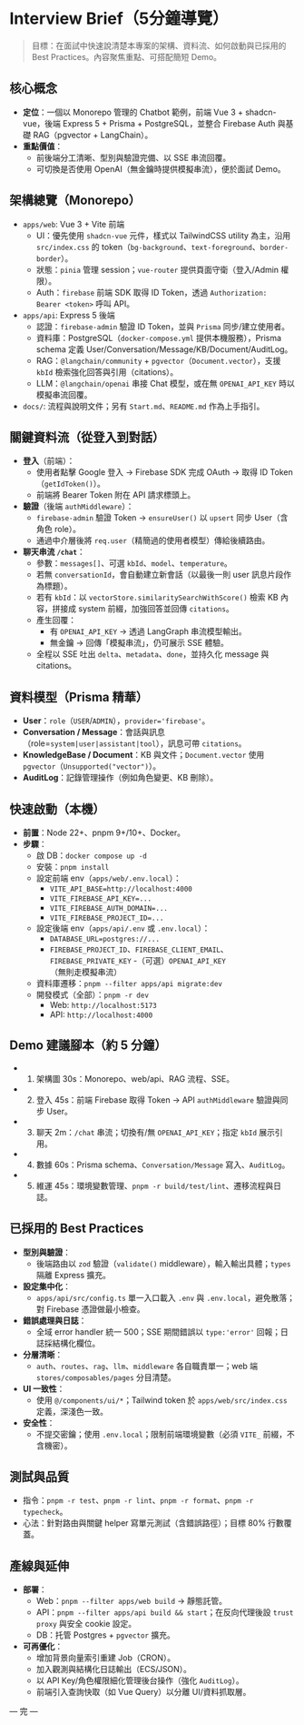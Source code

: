 # Interview Brief（5分鐘導覽）

> 目標：在面試中快速說清楚本專案的架構、資料流、如何啟動與已採用的 Best Practices。內容聚焦重點、可搭配簡短 Demo。

## 核心概念
- **定位**：一個以 Monorepo 管理的 Chatbot 範例，前端 Vue 3 + shadcn-vue，後端 Express 5 + Prisma + PostgreSQL，並整合 Firebase Auth 與基礎 RAG（pgvector + LangChain）。
- **重點價值**：
  - 前後端分工清晰、型別與驗證完備、以 SSE 串流回覆。
  - 可切換是否使用 OpenAI（無金鑰時提供模擬串流），便於面試 Demo。

## 架構總覽（Monorepo）
- `apps/web`: Vue 3 + Vite 前端
  - UI：優先使用 `shadcn-vue` 元件，樣式以 TailwindCSS utility 為主，沿用 `src/index.css` 的 token（`bg-background`、`text-foreground`、`border-border`）。
  - 狀態：`pinia` 管理 session；`vue-router` 提供頁面守衛（登入/Admin 權限）。
  - Auth：`firebase` 前端 SDK 取得 ID Token，透過 `Authorization: Bearer <token>` 呼叫 API。
- `apps/api`: Express 5 後端
  - 認證：`firebase-admin` 驗證 ID Token，並與 `Prisma` 同步/建立使用者。
  - 資料庫：PostgreSQL（`docker-compose.yml` 提供本機服務），Prisma schema 定義 User/Conversation/Message/KB/Document/AuditLog。
  - RAG：`@langchain/community` + `pgvector`（`Document.vector`），支援 `kbId` 檢索強化回答與引用（citations）。
  - LLM：`@langchain/openai` 串接 Chat 模型，或在無 `OPENAI_API_KEY` 時以模擬串流回覆。
- `docs/`: 流程與說明文件；另有 `Start.md`、`README.md` 作為上手指引。

## 關鍵資料流（從登入到對話）
- **登入**（前端）：
  - 使用者點擊 Google 登入 → Firebase SDK 完成 OAuth → 取得 ID Token（`getIdToken()`）。
  - 前端將 Bearer Token 附在 API 請求標頭上。
- **驗證**（後端 `authMiddleware`）：
  - `firebase-admin` 驗證 Token → `ensureUser()` 以 `upsert` 同步 User（含角色 role）。
  - 通過中介層後將 `req.user`（精簡過的使用者模型）傳給後續路由。
- **聊天串流 `/chat`**：
  - 參數：`messages[]`、可選 `kbId`、`model`、`temperature`。
  - 若無 `conversationId`，會自動建立新會話（以最後一則 user 訊息片段作為標題）。
  - 若有 `kbId`：以 `vectorStore.similaritySearchWithScore()` 檢索 KB 內容，拼接成 system 前綴，加強回答並回傳 `citations`。
  - 產生回覆：
    - 有 `OPENAI_API_KEY` → 透過 LangGraph 串流模型輸出。
    - 無金鑰 → 回傳「模擬串流」，仍可展示 SSE 體驗。
  - 全程以 SSE 吐出 `delta`、`metadata`、`done`，並持久化 message 與 citations。

## 資料模型（Prisma 精華）
- **User**：`role`（`USER`/`ADMIN`），`provider='firebase'`。
- **Conversation / Message**：會話與訊息（role=`system|user|assistant|tool`），訊息可帶 `citations`。
- **KnowledgeBase / Document**：KB 與文件；`Document.vector` 使用 `pgvector`（`Unsupported("vector")`）。
- **AuditLog**：記錄管理操作（例如角色變更、KB 刪除）。

## 快速啟動（本機）
- **前置**：Node 22+、pnpm 9+/10+、Docker。
- **步驟**：
  - 啟 DB：`docker compose up -d`
  - 安裝：`pnpm install`
  - 設定前端 env（`apps/web/.env.local`）：
    - `VITE_API_BASE=http://localhost:4000`
    - `VITE_FIREBASE_API_KEY=...`
    - `VITE_FIREBASE_AUTH_DOMAIN=...`
    - `VITE_FIREBASE_PROJECT_ID=...`
  - 設定後端 env（`apps/api/.env` 或 `.env.local`）：
    - `DATABASE_URL=postgres://...`
    - `FIREBASE_PROJECT_ID`、`FIREBASE_CLIENT_EMAIL`、`FIREBASE_PRIVATE_KEY`
    -（可選）`OPENAI_API_KEY`（無則走模擬串流）
  - 資料庫遷移：`pnpm --filter apps/api migrate:dev`
  - 開發模式（全部）：`pnpm -r dev`
    - Web: `http://localhost:5173`
    - API: `http://localhost:4000`

## Demo 建議腳本（約 5 分鐘）
- 1) 架構圖 30s：Monorepo、web/api、RAG 流程、SSE。
- 2) 登入 45s：前端 Firebase 取得 Token → API `authMiddleware` 驗證與同步 User。
- 3) 聊天 2m：`/chat` 串流；切換有/無 `OPENAI_API_KEY`；指定 `kbId` 展示引用。
- 4) 數據 60s：Prisma schema、`Conversation/Message` 寫入、`AuditLog`。
- 5) 維運 45s：環境變數管理、`pnpm -r build/test/lint`、遷移流程與日誌。

## 已採用的 Best Practices
- **型別與驗證**：
  - 後端路由以 `zod` 驗證（`validate()` middleware），輸入輸出具體；`types` 隔離 Express 擴充。
- **設定集中化**：
  - `apps/api/src/config.ts` 單一入口載入 `.env` 與 `.env.local`，避免散落；對 Firebase 憑證做最小檢查。
- **錯誤處理與日誌**：
  - 全域 error handler 統一 500；SSE 期間錯誤以 `type:'error'` 回報；日誌採結構化欄位。
- **分層清晰**：
  - `auth`、`routes`、`rag`、`llm`、`middleware` 各自職責單一；web 端 `stores/composables/pages` 分目清楚。
- **UI 一致性**：
  - 使用 `@/components/ui/*`；Tailwind token 於 `apps/web/src/index.css` 定義，深淺色一致。
- **安全性**：
  - 不提交密鑰；使用 `.env.local`；限制前端環境變數（必須 `VITE_` 前綴，不含機密）。

## 測試與品質
- 指令：`pnpm -r test`、`pnpm -r lint`、`pnpm -r format`、`pnpm -r typecheck`。
- 心法：針對路由與關鍵 helper 寫單元測試（含錯誤路徑）；目標 80% 行數覆蓋。

## 產線與延伸
- **部署**：
  - Web：`pnpm --filter apps/web build` → 靜態託管。
  - API：`pnpm --filter apps/api build && start`；在反向代理後設 `trust proxy` 與安全 cookie 設定。
  - DB：托管 Postgres + `pgvector` 擴充。
- **可再優化**：
  - 增加背景向量索引重建 Job（CRON）。
  - 加入觀測與結構化日誌輸出（ECS/JSON）。
  - 以 API Key/角色權限細化管理後台操作（強化 `AuditLog`）。
  - 前端引入查詢快取（如 Vue Query）以分離 UI/資料抓取層。

— 完 —
